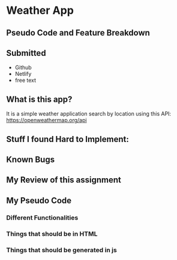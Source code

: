 # Weather App 
## Pseudo Code and Feature Breakdown

## Submitted 
- Github
- Netlify
- free text

## What is this app?
 It is a simple weather application 
 search by location
 using this API:
 https://openweathermap.org/api

## Stuff I found Hard to Implement:


## Known Bugs


## My Review of this assignment



## My Pseudo Code 
	

### Different Functionalities


### Things that should be in HTML


### Things that should be generated in js


